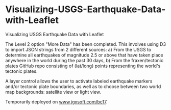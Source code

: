 # Visualizing-USGS-Earthquake-Data-with-Leaflet
Visualizing USGS Earthquake Data with Leaflet

The Level 2 option "More Data" has been completed.
This involves using D3 to import JSON strings from 2 different sources:
a) From the USGS to determine all earthquakes of magnitude 2.5 or above that have taken place anywhere in the
world during the past 30 days,
b) From the fraxen/tectonic plates GitHub repo consisting of (lat/long) points representing the world's tectonic plates.

A layer control allows the user to activate labeled earthquake markers and/or tectonic plate boundaries, as well as 
to choose between two world map backgrounds: satellite view or light view.

Temporarily deployed on www.jgxsoft.com/bc17.

